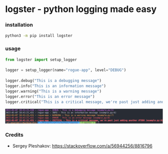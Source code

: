 # logster - python logging made easy

### installation

```bash
python3 -m pip install logster
```
### usage
```python
from logster import setup_logger

logger = setup_logger(name="rogue-app", level="DEBUG")

logger.debug("This is a debugging message")
logger.info("This is an information message")
logger.warning("This is a warning message")
logger.error("This is an error message")
logger.critical("This is a critical message, we're past just adding another #TODO")

```

![](static/demo.png)

### Credits

* Sergey Pleshakov: https://stackoverflow.com/a/56944256/8816796
